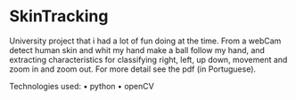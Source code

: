 # SkinTracking 
University project that i had a lot of fun doing at the time.
From a webCam detect human skin and whit my hand make a ball follow my hand, and extracting characteristics for classifying right, left, up down, movement and zoom in and zoom out.
For more detail see the pdf (in Portuguese).

Technologies used: 
•	python 
•	openCV


